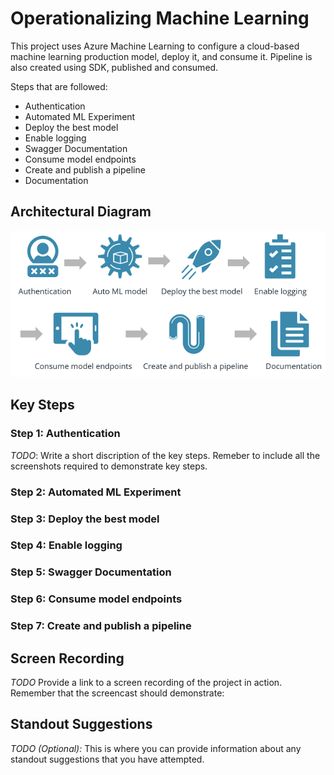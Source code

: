 # Operationalizing Machine Learning

This project uses Azure Machine Learning to configure a cloud-based machine learning production model, deploy it, and consume it. Pipeline is also created using SDK, published and consumed.

Steps that are followed:

* Authentication
* Automated ML Experiment  
* Deploy the best model
* Enable logging  
* Swagger Documentation
* Consume model endpoints  
* Create and publish a pipeline  
* Documentation


## Architectural Diagram
![alt text](pics/architecture.png)

## Key Steps
### Step 1: Authentication
*TODO*: Write a short discription of the key steps. Remeber to include all the screenshots required to demonstrate key steps. 
### Step 2: Automated ML Experiment
### Step 3: Deploy the best model
### Step 4: Enable logging
### Step 5: Swagger Documentation
### Step 6: Consume model endpoints
### Step 7: Create and publish a pipeline

## Screen Recording
*TODO* Provide a link to a screen recording of the project in action. Remember that the screencast should demonstrate:

## Standout Suggestions
*TODO (Optional):* This is where you can provide information about any standout suggestions that you have attempted.

